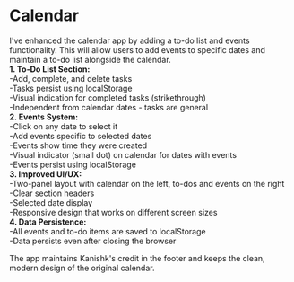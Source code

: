 # Calendar <br>
I've enhanced the calendar app by adding a to-do list and events functionality. This will allow users to add events to specific dates and maintain a to-do list alongside the calendar. <br>
**1. To-Do List Section:** <br>
-Add, complete, and delete tasks <br>
-Tasks persist using localStorage <br>
-Visual indication for completed tasks (strikethrough) <br>
-Independent from calendar dates - tasks are general <br>
**2. Events System:** <br>
-Click on any date to select it <br>
-Add events specific to selected dates <br>
-Events show time they were created <br>
-Visual indicator (small dot) on calendar for dates with events <br>
-Events persist using localStorage <br>
**3. Improved UI/UX:** <br>
-Two-panel layout with calendar on the left, to-dos and events on the right <br>
-Clear section headers <br>
-Selected date display <br>
-Responsive design that works on different screen sizes <br>
**4. Data Persistence:** <br>
-All events and to-do items are saved to localStorage <br>
-Data persists even after closing the browser <br>

The app maintains Kanishk's credit in the footer and keeps the clean, modern design of the original calendar.

